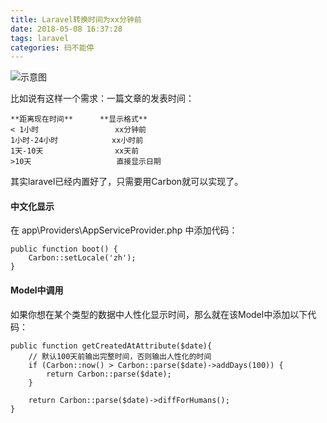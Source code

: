```yaml
---
title: Laravel转换时间为xx分钟前
date: 2018-05-08 16:37:28
tags: laravel
categories: 码不能停
---
```


![示意图](/laravel-time-change/time.png)

<!--more-->

比如说有这样一个需求：一篇文章的发表时间：

```
**距离现在时间**      **显示格式**
< 1小时                 xx分钟前
1小时-24小时            xx小时前 
1天-10天                xx天前
>10天                   直接显示日期
```



其实laravel已经内置好了，只需要用Carbon就可以实现了。

#### 中文化显示
在 app\Providers\AppServiceProvider.php 中添加代码：
```
public function boot() {
    Carbon::setLocale('zh');
}
```

#### Model中调用
如果你想在某个类型的数据中人性化显示时间，那么就在该Model中添加以下代码：

```
public function getCreatedAtAttribute($date){
    // 默认100天前输出完整时间，否则输出人性化的时间
    if (Carbon::now() > Carbon::parse($date)->addDays(100)) {
        return Carbon::parse($date);
    }

    return Carbon::parse($date)->diffForHumans();
}
```
